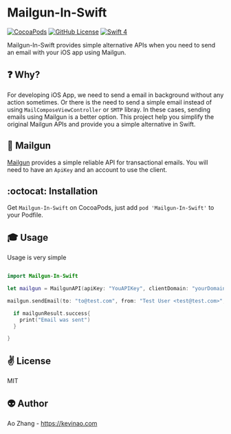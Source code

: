 # Mailgun-In-Swift

[![CocoaPods](https://img.shields.io/badge/pod-v1.0.0-blue.svg)](https://img.shields.io/badge/pod-v1.0.0-blue.svg)   [![GitHub License](https://img.shields.io/badge/license-MIT-blue.svg)](https://github.com/KevinAo22/Mailgun-In-Swift/blob/master/LICENSE)   [![Swift 4](https://img.shields.io/badge/LANGUAGE-Swift%204-orange.svg)](https://swift.org)

Mailgun-In-Swift provides simple alternative APIs when you need to send an email with your iOS app using Mailgun.

:question: Why?
----
For developing iOS App, we need to send a email in background without any action sometimes. Or there is the need to send a simple email instead of using `MailComposeViewController` or `SMTP` libray. In these cases, sending emails using Mailgun is a better option. This project help you simplify the original Mailgun APIs and provide you a simple alternative in Swift.

:email: Mailgun
----
[Mailgun](https://mailgun.com) provides a simple reliable API for transactional emails. You will need to have an `ApiKey` and an account to use the client.

:octocat: Installation
----
Get `Mailgun-In-Swift` on CocoaPods, just add `pod 'Mailgun-In-Swift'` to your Podfile.

:mortar_board: Usage
-----
Usage is very simple

```Swift

import Mailgun-In-Swift

let mailgun = MailgunAPI(apiKey: "YouAPIKey", clientDomain: "yourDomain.com")

mailgun.sendEmail(to: "to@test.com", from: "Test User <test@test.com>", subject: "This is a test", bodyHTML: "<b>test<b>") { mailgunResult in

  if mailgunResult.success{
    print("Email was sent")
  }

}

```

:v: License
-------
MIT

:alien: Author
------
Ao Zhang - https://kevinao.com